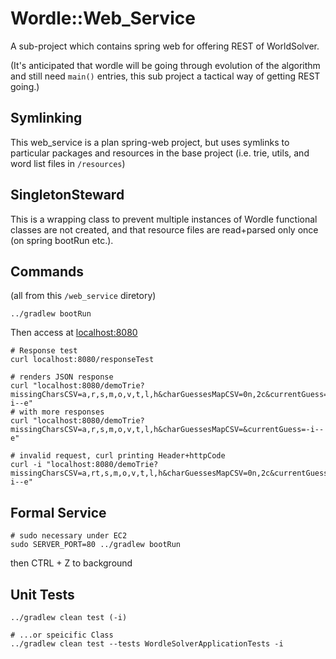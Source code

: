 # Wordle::Web_Service

A sub-project which contains spring web for offering REST of WorldSolver.

(It's anticipated that wordle will be going through evolution of the algorithm and still need `main()` entries, this sub project a tactical way of getting REST going.)

## Symlinking

This web_service is a plan spring-web project, but uses symlinks to particular packages and resources in the base project (i.e. trie, utils, and word list files in `/resources`)

## SingletonSteward

This is a wrapping class to prevent multiple instances of Wordle functional classes are not created, and that resource files are read+parsed only once (on spring bootRun etc.).

## Commands

(all from this `/web_service` diretory)

`../gradlew bootRun`

Then access at [localhost:8080](localhost:8080)

```
# Response test
curl localhost:8080/responseTest

# renders JSON response
curl "localhost:8080/demoTrie?missingCharsCSV=a,r,s,m,o,v,t,l,h&charGuessesMapCSV=0n,2c&currentGuess=-i--e"
# with more responses
curl "localhost:8080/demoTrie?missingCharsCSV=a,r,s,m,o,v,t,l,h&charGuessesMapCSV=&currentGuess=-i--e"

# invalid request, curl printing Header+httpCode
curl -i "localhost:8080/demoTrie?missingCharsCSV=a,rt,s,m,o,v,t,l,h&charGuessesMapCSV=0n,2c&currentGuess=-i--e"
```

## Formal Service

```
# sudo necessary under EC2
sudo SERVER_PORT=80 ../gradlew bootRun
```

then CTRL + Z to background

## Unit Tests

```
../gradlew clean test (-i)

# ...or speicific Class
../gradlew clean test --tests WordleSolverApplicationTests -i
```

